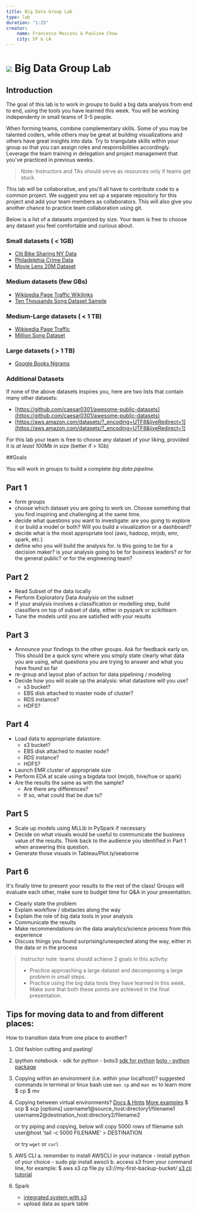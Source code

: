 ```yaml
---
title: Big Data Group Lab
type: lab
duration: "1:25"
creator:
    name: Francesco Mosconi & Pauline Chow
    city: SF & LA
---
```


# ![](https://ga-dash.s3.amazonaws.com/production/assets/logo-9f88ae6c9c3871690e33280fcf557f33.png) Big Data Group Lab

## Introduction

The goal of this lab is to work in groups to build a big data analysis from end to end, using the tools you have learned this week. You will be working independenty in small teams of 3-5 people. 

When forming teams, combine complementary skills. Some of you may be talented coders, while others may be great at building visualizations and others have great insights into data. Try to triangulate skills within your group so that you can assign roles and responsibilities accordingly. Leverage the team training in delegation and project management that you've practiced in previous weeks.

> Note: Instructors and TAs should serve as resources only if teams get stuck.

This lab will be collaborative, and you'll all have to contribute code to a common project. We suggest you set up a separate repository for this project and add your team members as collaborators. This will also give you another chance to practice team collaboration using git.

Below is a list of a datasets organized by size. Your team is free to choose any dataset you feel comfortable and curious about.

### Small datasets ( < 1GB)

- [Citi Bike Sharing NY Data](https://s3.amazonaws.com/tripdata/index.html)
- [Philadelphia Crime Data](https://www.opendataphilly.org/dataset/crime-incidents/resource/d6369e07-da6d-401b-bf6e-93fdfacdf24d)
- [Movie Lens 20M Dataset](http://grouplens.org/datasets/movielens/20m/)

### Medium datasets (few GBs)
- [Wikipedia Page Traffic Wikilinks](https://aws.amazon.com/datasets/wikipedia-traffic-statistics-v2/?tag=datasets%23keywords%23encyclopedic)
- [Ten Thousands Song Dataset Sample](https://aws.amazon.com/datasets/million-song-sample-dataset/?_encoding=UTF8&jiveRedirect=1)

### Medium-Large datasets ( < 1 TB)

- [Wikipedia Page Traffic](https://aws.amazon.com/datasets/wikipedia-traffic-statistics-v2/?tag=datasets%23keywords%23encyclopedic)
- [Million Song Dataset](https://aws.amazon.com/datasets/million-song-dataset/?_encoding=UTF8&jiveRedirect=1)

### Large datasets ( > 1 TB)

- [Google Books Ngrams](https://aws.amazon.com/datasets/google-books-ngrams/)


### Additional Datasets
If none of the above datasets inspires you, here are two lists that contain many other datasets:

- [https://github.com/caesar0301/awesome-public-datasets](https://github.com/caesar0301/awesome-public-datasets)
- [https://aws.amazon.com/datasets/?_encoding=UTF8&jiveRedirect=1](https://aws.amazon.com/datasets/?_encoding=UTF8&jiveRedirect=1)

For this lab your team is free to choose any dataset of your liking, provided it is *at least 100Mb in size* (better if > 1Gb)


##Goals

You will work in groups to build a complete *big data pipeline*.

## Part 1
- form groups
- choose which dataset you are going to work on. Choose something that you find inspiring and challenging at the same time.
- decide what questions you want to investigate: are you going to explore it or build a model or both? Will you build a visualization or a dashboard?
- decide what is the most appropriate tool (aws, hadoop, mrjob, emr, spark, etc.)
- define who you will build the analysis for. Is this going to be for a decision maker? is your analysis going to be for business leaders? or for the general public? or for the engineering team?


## Part 2
- Read Subset of the data locally
- Perform Exploratory Data Analysis on the subset
- If your analysis involves a classification or modelling step, build classifiers on top of subset of data, either in pyspark or scikitlearn
- Tune the models until you are satisfied with your results

## Part 3
- Announce your findings to the other groups. Ask for feedback early on. This should be a quick sync where you simply state clearly what data you are using, what questions you are trying to answer and what you have found so far
- re-group and layout plan of action for data pipelining / modeling
- Decide how you will scale up the analysis: what datastore will you use?
    - s3 bucket?
    - EBS disk attached to master node of cluster?
    - RDS instance?
    - HDFS?

## Part 4
- Load data to appropriate datastore:
    - s3 bucket?
    - EBS disk attached to master node?
    - RDS instance?
    - HDFS?
- Launch EMR cluster of appropriate size
- Perform EDA at scale using a bigdata tool (mrjob, hive/hue or spark)
- Are the results the same as with the sample?
    - Are there any differences?
    - If so, what could that be due to?

## Part 5
- Scale up models using MLLib in PySpark if necessary
- Decide on what visuals would be useful to communicate the business value of the results. Think back to the audience you identified in Part 1 when answering this question.
- Generate those visuals in Tableau/Plot.ly/seaborne

## Part 6
It's finally time to present your results to the rest of the class! Groups will evaluate each other, make sure to budget time for Q&A in your presentation.

- Clearly state the problem 
- Explain workflow / obstacles along the way
- Explain the role of big data tools in your analysis
- Communicate the results
- Make recommendations on the data analytics/science process from this experience
- Discuss things you found surprising/unexpected along the way, either in the data or in the process


> Instructor note: teams should achieve 2 goals in this activity:
> - Practice approaching a large dataset and decomposing a large problem in small steps.
> - Practice using the big data tools they have learned in this week.
> Make sure that both these points are achieved in the final presentation.

## Tips for moving data to and from different places:
How to transition data from one place to another?

1. Old fashion cutting and pasting! 

2. ipython notebook - sdk for python - boto3
	[sdk for python](https://aws.amazon.com/sdk-for-python/)
	[boto - python package](https://boto3.readthedocs.io/en/latest/guide/resources.html#actions)

3. Copying within an environment (i.e. within your localhost)?
	suggested commands in terminal or linux bash
	use `man cp` and `man mv` to learn more
	$ cp 
	$ mv

4. Copying between virtual environments?
 	[Docs & Hints](http://www.binarytides.com/linux-scp-command/)
 	[More examples](https://kb.iu.edu/d/agye)
 	$ scp
 	$ scp [options] username1@source_host:directory1/filename1 username2@destination_host:directory2/filename2

	or try piping and copying, below will copy 5000 rows of filename
	ssh user@host 'tail -c 5000 FILENAME' > DESTINATION 
	
	or try `wget` or `curl`

5. AWS CLI 
	a. remember to install AWSCLI in your instance
		- install python of your choice 
		- sudo pip install awscli
	b. access s3 from your command line, for example: 
	   $ aws s3 cp file.py s3://my-first-backup-bucket/
	   [s3 cli tutorial](https://aws.amazon.com/getting-started/tutorials/backup-to-s3-cli/)

6. Spark
	- [integrated system with s3](https://databricks.com/wp-content/uploads/2015/08/Databricks-how-to-data-import.pdf)
	- upload data as spark table

